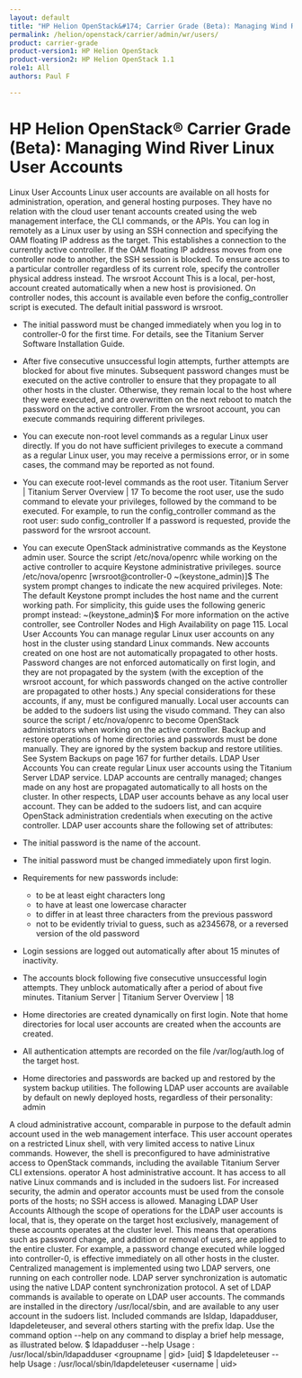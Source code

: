 ```yaml
---
layout: default
title: "HP Helion OpenStack&#174; Carrier Grade (Beta): Managing Wind River Linux User Accounts"
permalink: /helion/openstack/carrier/admin/wr/users/
product: carrier-grade
product-version1: HP Helion OpenStack
product-version2: HP Helion OpenStack 1.1
role1: All
authors: Paul F

---
```

<!--UNDER REVISION-->

<script>

function PageRefresh {
onLoad="window.refresh"
}

PageRefresh();

</script>

<!-- <p style="font-size: small;"> <a href="/helion/openstack/1.1/3rd-party-license-agreements/">&#9664; PREV</a> | <a href="/helion/openstack/1.1/">&#9650; UP</a> | NEXT &#9654; </p> -->

# HP Helion OpenStack&#174; Carrier Grade (Beta): Managing Wind River Linux User Accounts


Linux User Accounts
Linux user accounts are available on all hosts for administration, operation, and general hosting purposes. They have
no relation with the cloud user tenant accounts created using the web management interface, the CLI commands, or
the APIs.
You can log in remotely as a Linux user by using an SSH connection and specifying the OAM floating IP address as
the target. This establishes a connection to the currently active controller. If the OAM floating IP address moves from
one controller node to another, the SSH session is blocked. To ensure access to a particular controller regardless of its
current role, specify the controller physical address instead.
The wrsroot Account
This is a local, per-host, account created automatically when a new host is provisioned. On controller nodes, this
account is available even before the config_controller script is executed.
The default initial password is wrsroot.

* The initial password must be changed immediately when you log in to controller-0 for the first time. For details,
see the Titanium Server Software Installation Guide.

* After five consecutive unsuccessful login attempts, further attempts are blocked for about five minutes.
Subsequent password changes must be executed on the active controller to ensure that they propagate to all other
hosts in the cluster. Otherwise, they remain local to the host where they were executed, and are overwritten on the
next reboot to match the password on the active controller.
From the wrsroot account, you can execute commands requiring different privileges.

* You can execute non-root level commands as a regular Linux user directly.
If you do not have sufficient privileges to execute a command as a regular Linux user, you may receive a
permissions error, or in some cases, the command may be reported as not found.
* You can execute root-level commands as the root user.
Titanium Server | Titanium Server Overview | 17
To become the root user, use the sudo command to elevate your privileges, followed by the command to be
executed. For example, to run the config_controller command as the root user:
 sudo config_controller
If a password is requested, provide the password for the wrsroot account.
* You can execute OpenStack administrative commands as the Keystone admin user.
Source the script /etc/nova/openrc while working on the active controller to acquire Keystone
administrative privileges.
 source /etc/nova/openrc
[wrsroot@controller-0 ~(keystone_admin)]$
The system prompt changes to indicate the new acquired privileges.
Note:
The default Keystone prompt includes the host name and the current working path. For simplicity, this
guide uses the following generic prompt instead:
~(keystone_admin)$
For more information on the active controller, see Controller Nodes and High Availability on page 115.
Local User Accounts
You can manage regular Linux user accounts on any host in the cluster using standard Linux commands. New
accounts created on one host are not automatically propagated to other hosts.
Password changes are not enforced automatically on first login, and they are not propagated by the system (with
the exception of the wrsroot account, for which passwords changed on the active controller are propagated to other
hosts.) Any special considerations for these accounts, if any, must be configured manually.
Local user accounts can be added to the sudoers list using the visudo command. They can also source the script /
etc/nova/openrc to become OpenStack administrators when working on the active controller.
Backup and restore operations of home directories and passwords must be done manually. They are ignored by the
system backup and restore utilities. See System Backups on page 167 for further details.
LDAP User Accounts
You can create regular Linux user accounts using the Titanium Server LDAP service. LDAP accounts are centrally
managed; changes made on any host are propagated automatically to all hosts on the cluster.
In other respects, LDAP user accounts behave as any local user account. They can be added to the sudoers list, and
can acquire OpenStack administration credentials when executing on the active controller.
LDAP user accounts share the following set of attributes:
* The initial password is the name of the account.
* The initial password must be changed immediately upon first login.
* Requirements for new passwords include:
	* to be at least eight characters long
	* to have at least one lowercase character
	* to differ in at least three characters from the previous password
	* not to be evidently trivial to guess, such as a2345678, or a reversed version of the old password
* Login sessions are logged out automatically after about 15 minutes of inactivity.
* The accounts block following five consecutive unsuccessful login attempts. They unblock automatically after a
period of about five minutes.
Titanium Server | Titanium Server Overview | 18
* Home directories are created dynamically on first login. Note that home directories for local user accounts are
created when the accounts are created.
* All authentication attempts are recorded on the file /var/log/auth.log of the target host.
* Home directories and passwords are backed up and restored by the system backup utilities.
The following LDAP user accounts are available by default on newly deployed hosts, regardless of their personality:
admin

A cloud administrative account, comparable in purpose to the default admin account used in the web
management interface.
This user account operates on a restricted Linux shell, with very limited access to native Linux commands.
However, the shell is preconfigured to have administrative access to OpenStack commands, including the
available Titanium Server CLI extensions.
operator
A host administrative account. It has access to all native Linux commands and is included in the sudoers list.
For increased security, the admin and operator accounts must be used from the console ports of the hosts; no SSH
access is allowed.
Managing LDAP User Accounts
Although the scope of operations for the LDAP user accounts is local, that is, they operate on the target host
exclusively, management of these accounts operates at the cluster level. This means that operations such as password
change, and addition or removal of users, are applied to the entire cluster. For example, a password change executed
while logged into controller-0, is effective immediately on all other hosts in the cluster.
Centralized management is implemented using two LDAP servers, one running on each controller node. LDAP server
synchronization is automatic using the native LDAP content synchronization protocol.
A set of LDAP commands is available to operate on LDAP user accounts. The commands are installed in the
directory /usr/local/sbin, and are available to any user account in the sudoers list. Included commands are
lsldap, ldapadduser, ldapdeleteuser, and several others starting with the prefix ldap. Use the command
option --help on any command to display a brief help message, as illustrated below.
$ ldapadduser --help
Usage : /usr/local/sbin/ldapadduser <username> <groupname | gid> [uid]
$ ldapdeleteuser --help
Usage : /usr/local/sbin/ldapdeleteuser <username | uid>
